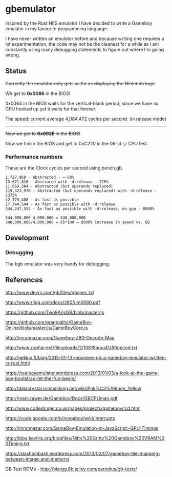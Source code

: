 # gbemulator

Inspired by the Rust NES emulator I have decided to write a Gameboy emulator in
my favourite programming language.

I have never written an emulator before and because writing one requires a lot
experimentation, the code may not be the cleanest for a while as I am constantly
using many debugging statements to figure out where I'm going wrong.

## Status

<del>Currently the emulator only gets as far as displaying the Nintendo logo.</del>

We get to **0x0086** in the BIOS!

0x0064 in the BIOS waits for the vertical-blank period, since we have no GPU
hooked up yet it waits for that forever.

The speed: current average 4,084,472 cycles per second. (in release mode)

----

<del>Now we get to **0x002E** in the BIOS!</del>

Now we finish the BIOS and get to 0xC220 in the 06-ld r,r CPU test.

### Performance numbers

These are the Clock cycles per second using bench.gb.

```
1,727,968 - Abstracted - ~-50%
13,671,816 - Abstraced with -d:release - 225%
11,659,384 - Abstracted (but operands replaced)
219,323,976 - Abstracted (but operands replaced) with -d:release - 5375%
12,779,408 - As fast as possible
17,344,544 - As fast as possible with -d:release
344,247,552 - As fast as possible with -d:release, no gpu - 8500%

344,000,000-4,000,000 = 340,000,000
340,000,000/4,000,000 = 85*100 = 8500% increase in speed vs. GB
```

## Development

### Debugging

The bgb emulator was very handy for debugging.

## References

http://www.devrs.com/gb/files/gbspec.txt

http://www.zilog.com/docs/z80/um0080.pdf

https://github.com/Two9A/jsGB/blob/master/js

https://github.com/grantgalitz/GameBoy-Online/blob/master/js/GameBoyCore.js

http://imrannazar.com/Gameboy-Z80-Opcode-Map

http://www.zophar.net/fileuploads/2/10816buusf/z80opcod.txt

http://gekkio.fi/blog/2015-01-13-mooneye-gb-a-gameboy-emulator-written-in-rust.html

https://realboyemulator.wordpress.com/2013/01/03/a-look-at-the-game-boy-bootstrap-let-the-fun-begin/

http://datacrystal.romhacking.net/wiki/Pok%C3%A9mon_Yellow

http://marc.rawer.de/Gameboy/Docs/GBCPUman.pdf

http://www.codeslinger.co.uk/pages/projects/gameboy/lcd.html

https://code.google.com/p/megaboy/wiki/Interrupts

http://imrannazar.com/GameBoy-Emulation-in-JavaScript:-GPU-Timings

http://blog.kevtris.org/blogfiles/Nitty%20Gritty%20Gameboy%20VRAM%20Timing.txt

https://slashbinbash.wordpress.com/2013/02/07/gameboy-tile-mapping-between-image-and-memory/

GB Test ROMs - http://blargg.8bitalley.com/parodius/gb-tests/
